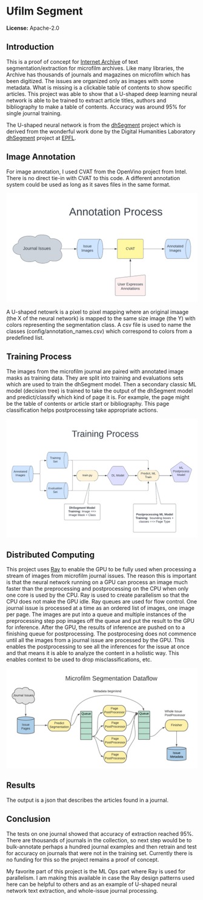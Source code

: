 Ufilm Segment
=============

**License:** Apache-2.0

## Introduction

This is a proof of concept for [Internet Archive](https://archive.org) of text segmentation/extraction for microfilm archives. Like many libraries, the Archive has thousands of journals and magazines on microfilm which has been digitized. The issues are organized only as images with some metadata. What is missing is a clickable table of contents to show specific articles. This project was able to show that a U-shaped deep learning neural network is able to be trained to extract article titles, authors and bibliography to make a table of contents. Accuracy was around 95% for single journal training.

The U-shaped neural network is from the [dhSegment](https://github.com/tralfamadude/dhSegment) project which is derived from the wonderful work done by the Digital Humanities Laboratory [dhSegment](https://github.com/dhlab-epfl/dhSegment) project at [EPFL](http://dhlab.epfl.ch).

## Image Annotation
For image annotation, I used CVAT from the OpenVino project from Intel. There is no direct tie-in with CVAT to this code. A different annotation system could be used as long as it saves files in the same format.

![Annotation Process Diagram](diagrams/Annotation_Process.png)

A U-shaped netowrk is a pixel to pixel mapping where an original imaage (the X of the neural network) is mapped to the same size image (the Y) with colors representing the segmentation class. A csv file is used to name the classes (config/annotation_names.csv) which correspond to colors from a predefined list. 


## Training Process
The images from the microfilm journal are paired with annotated image masks as training data. They are split into training and evaluations sets which are used to train the dhSegment model. Then a secondary classic ML model (decision tree) is trained to take the output of the dhSegment model and predict/classify which kind of page it is. For example, the page might be the table of contents or article start or bibliography. This page classification helps postprocessing take appropriate actions.

![Training Process Diagram](diagrams/Training_Process.png)

## Distributed Computing
This project uses [Ray](https://github.com/ray-project/ray) to enable the GPU to be fully used when processing a stream of images from microfilm journal issues. The reason this is important is that the neural network running on a GPU can process an image much faster than the preprocessing and postprocessing on the CPU when only one core is used by the CPU. Ray is used to create parallelism so that the CPU does not make the GPU idle. Ray queues are used for flow control. One journal issue is processed at a time as an ordered list of images, one image per page. The images are put into a queue and multiple instances of the preprocessing step pop images off the queue and put the result to the GPU for inference. After the GPU, the results of inference are pushed on to a finishing queue for postprocessing. The postprocesing does not commence until all the images from a journal issue are processed by the GPU. This enables the postprocessing to see all the inferences for the issue at once and that means it is able to analyze the content in a holistic way. This enables context to be used to drop misclassifications, etc. 

![Segmentation Dataflow](diagrams/Microfilm_Segmentation_Dataflow.png)


## Results
The output is a json that describes the articles found in a journal. 

## Conclusion
The tests on one journal showed that accuracy of extraction reached 95%. There are thousands of journals in the collection, so next step would be to bulk-annotate perhaps a hundred journal examples and then retrain and test for accuracy on journals that were not in the training set. Currently there is no funding for this so the project remains a proof of concept. 

My favorite part of this project is the ML Ops part where Ray is used for parallelism. I am making this available in case the Ray design patterns used here can be helpful to others and as an example of U-shaped neural network text extraction, and whole-issue journal processing.

